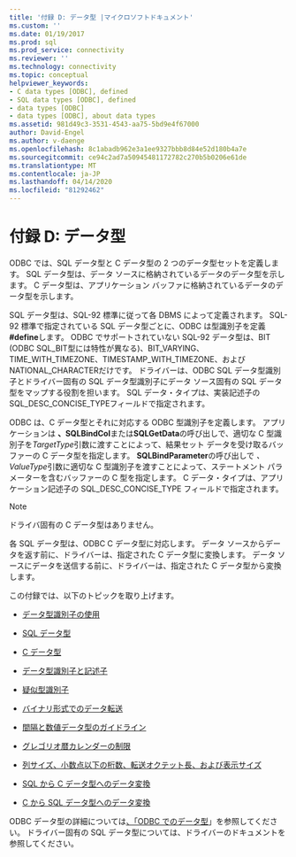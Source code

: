 ```yaml
---
title: '付録 D: データ型 |マイクロソフトドキュメント'
ms.custom: ''
ms.date: 01/19/2017
ms.prod: sql
ms.prod_service: connectivity
ms.reviewer: ''
ms.technology: connectivity
ms.topic: conceptual
helpviewer_keywords:
- C data types [ODBC], defined
- SQL data types [ODBC], defined
- data types [ODBC]
- data types [ODBC], about data types
ms.assetid: 981d49c3-3531-4543-aa75-5bd9e4f67000
author: David-Engel
ms.author: v-daenge
ms.openlocfilehash: 8c1abadb962e3a1ee9327bbb8d84e52d180b4a7e
ms.sourcegitcommit: ce94c2ad7a50945481172782c270b5b0206e61de
ms.translationtype: MT
ms.contentlocale: ja-JP
ms.lasthandoff: 04/14/2020
ms.locfileid: "81292462"
---
```

# <a name="appendix-d-data-types"></a>付録 D: データ型
ODBC では、SQL データ型と C データ型の 2 つのデータ型セットを定義します。 SQL データ型は、データ ソースに格納されているデータのデータ型を示します。 C データ型は、アプリケーション バッファに格納されているデータのデータ型を示します。  
  
 SQL データ型は、SQL-92 標準に従って各 DBMS によって定義されます。 SQL-92 標準で指定されている SQL データ型ごとに、ODBC は型識別子を定義 **#define**します。 ODBC でサポートされていない SQL-92 データ型は、BIT (ODBC SQL_BIT型には特性が異なる)、BIT_VARYING、TIME_WITH_TIMEZONE、TIMESTAMP_WITH_TIMEZONE、およびNATIONAL_CHARACTERだけです。 ドライバーは、ODBC SQL データ型識別子とドライバー固有の SQL データ型識別子にデータ ソース固有の SQL データ型をマップする役割を担います。 SQL データ・タイプは、実装記述子のSQL_DESC_CONCISE_TYPEフィールドで指定されます。  
  
 ODBC は、C データ型とそれに対応する ODBC 型識別子を定義します。 アプリケーションは **、SQLBindCol**または**SQLGetData**の呼び出しで、適切な C 型識別子を*TargetType*引数に渡すことによって、結果セット データを受け取るバッファーの C データ型を指定します。 **SQLBindParameter**の呼び出しで *、ValueType*引数に適切な C 型識別子を渡すことによって、ステートメント パラメーターを含むバッファーの C 型を指定します。 C データ・タイプは、アプリケーション記述子の SQL_DESC_CONCISE_TYPE フィールドで指定されます。  
  
> [!NOTE]  
>  ドライバ固有の C データ型はありません。  
  
 各 SQL データ型は、ODBC C データ型に対応します。 データ ソースからデータを返す前に、ドライバーは、指定された C データ型に変換します。 データ ソースにデータを送信する前に、ドライバーは、指定された C データ型から変換します。  
  
 この付録では、以下のトピックを取り上げます。  
  
-   [データ型識別子の使用](../../../odbc/reference/appendixes/using-data-type-identifiers.md)  
  
-   [SQL データ型](../../../odbc/reference/appendixes/sql-data-types.md)  
  
-   [C データ型](../../../odbc/reference/appendixes/c-data-types.md)  
  
-   [データ型識別子と記述子](../../../odbc/reference/appendixes/data-type-identifiers-and-descriptors.md)  
  
-   [疑似型識別子](../../../odbc/reference/appendixes/pseudo-type-identifiers.md)  
  
-   [バイナリ形式でのデータ転送](../../../odbc/reference/appendixes/transferring-data-in-its-binary-form.md)  
  
-   [間隔と数値データ型のガイドライン](../../../odbc/reference/appendixes/guidelines-for-interval-and-numeric-data-types.md)  
  
-   [グレゴリオ暦カレンダーの制限](../../../odbc/reference/appendixes/constraints-of-the-gregorian-calendar.md)  
  
-   [列サイズ、小数点以下の桁数、転送オクテット長、および表示サイズ](../../../odbc/reference/appendixes/column-size-decimal-digits-transfer-octet-length-and-display-size.md)  
  
-   [SQL から C データ型へのデータ変換](../../../odbc/reference/appendixes/converting-data-from-sql-to-c-data-types.md)  
  
-   [C から SQL データ型へのデータ変換](../../../odbc/reference/appendixes/converting-data-from-c-to-sql-data-types.md)  
  
 ODBC データ型の詳細については[、「ODBC でのデータ型](../../../odbc/reference/develop-app/data-types-in-odbc.md)」を参照してください。 ドライバー固有の SQL データ型については、ドライバーのドキュメントを参照してください。
